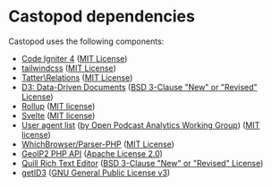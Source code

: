 # Castopod dependencies

Castopod uses the following components:

- [Code Igniter 4](https://codeigniter.com) ([MIT License](https://codeigniter.com/user_guide/license.html))
- [tailwindcss](https://tailwindcss.com/) ([MIT License](https://github.com/tailwindcss/tailwindcss/blob/master/LICENSE))
- [Tatter\Relations](https://github.com/tattersoftware/codeigniter4-relations) ([MIT License](https://github.com/tattersoftware/codeigniter4-relations/blob/develop/LICENSE))
- [D3: Data-Driven Documents](https://github.com/d3/d3) ([BSD 3-Clause "New" or "Revised" License](https://github.com/d3/d3/blob/master/LICENSE))
- [Rollup](https://github.com/rollup/rollup) ([MIT license](https://github.com/rollup/rollup/blob/master/LICENSE.md))
- [Svelte](https://github.com/sveltejs/svelte) ([MIT license](https://github.com/sveltejs/svelte/blob/master/LICENSE))
- [User agent list](https://github.com/opawg/user-agents) ([by Open Podcast Analytics Working Group](https://github.com/opawg)) ([MIT license](https://github.com/opawg/user-agents/blob/master/LICENSE))
- [WhichBrowser/Parser-PHP](https://github.com/WhichBrowser/Parser-PHP) ([MIT License](https://github.com/WhichBrowser/Parser-PHP/blob/master/LICENSE))
- [GeoIP2 PHP API](https://github.com/maxmind/GeoIP2-php) ([Apache License 2.0](https://github.com/maxmind/GeoIP2-php/blob/master/LICENSE))
- [Quill Rich Text Editor](https://github.com/quilljs/quill) ([BSD 3-Clause "New" or "Revised" License](https://github.com/quilljs/quill/blob/develop/LICENSE))
- [getID3](https://github.com/JamesHeinrich/getID3) ([GNU General Public License v3](https://github.com/JamesHeinrich/getID3/blob/2.0/licenses/license.gpl-30.txt))
